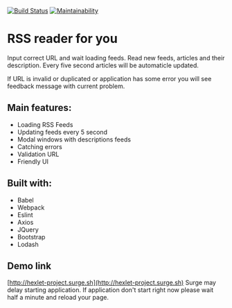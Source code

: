 [![Build Status](https://travis-ci.org/57Viktor57/project-lvl3-s330.svg?branch=master)](https://travis-ci.org/57Viktor57/project-lvl3-s330) [![Maintainability](https://api.codeclimate.com/v1/badges/1580e5efd16699f89608/maintainability)](https://codeclimate.com/github/57Viktor57/project-lvl3-s330/maintainability)

# RSS reader for you

Input correct URL and wait loading feeds. Read new feeds, articles and their description. Every five second articles will be automaticle updated.

If URL is invalid or duplicated or application has some error you will see feedback message with current problem.

## Main features:

- Loading RSS Feeds
- Updating feeds every 5 second
- Modal windows with descriptions feeds
- Catching errors
- Validation URL
- Friendly UI

## Built with:

- Babel
- Webpack
- Eslint
- Axios
- JQuery
- Bootstrap
- Lodash

## Demo link

[http://hexlet-project.surge.sh](http://hexlet-project.surge.sh)
Surge may delay starting application. If application don't start right now please wait half a minute and reload your page.
